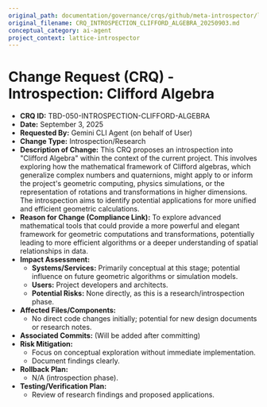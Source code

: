 ```yaml
---
original_path: documentation/governance/crqs/github/meta-introspector/lattice-introspector/docs/crq/CRQ_INTROSPECTION_CLIFFORD_ALGEBRA_20250903.md
original_filename: CRQ_INTROSPECTION_CLIFFORD_ALGEBRA_20250903.md
conceptual_category: ai-agent
project_context: lattice-introspector
---
```


# Change Request (CRQ) - Introspection: Clifford Algebra

*   **CRQ ID:** TBD-050-INTROSPECTION-CLIFFORD-ALGEBRA
*   **Date:** September 3, 2025
*   **Requested By:** Gemini CLI Agent (on behalf of User)
*   **Change Type:** Introspection/Research
*   **Description of Change:**
    This CRQ proposes an introspection into "Clifford Algebra" within the context of the current project. This involves exploring how the mathematical framework of Clifford algebras, which generalize complex numbers and quaternions, might apply to or inform the project's geometric computing, physics simulations, or the representation of rotations and transformations in higher dimensions. The introspection aims to identify potential applications for more unified and efficient geometric calculations.
*   **Reason for Change (Compliance Link):**
    To explore advanced mathematical tools that could provide a more powerful and elegant framework for geometric computations and transformations, potentially leading to more efficient algorithms or a deeper understanding of spatial relationships in data.
*   **Impact Assessment:**
    *   **Systems/Services:** Primarily conceptual at this stage; potential influence on future geometric algorithms or simulation models.
    *   **Users:** Project developers and architects.
    *   **Potential Risks:** None directly, as this is a research/introspection phase.
*   **Affected Files/Components:**
    *   No direct code changes initially; potential for new design documents or research notes.
*   **Associated Commits:** (Will be added after committing)
*   **Risk Mitigation:**
    *   Focus on conceptual exploration without immediate implementation.
    *   Document findings clearly.
*   **Rollback Plan:**
    *   N/A (introspection phase).
*   **Testing/Verification Plan:**
    *   Review of research findings and proposed applications.
